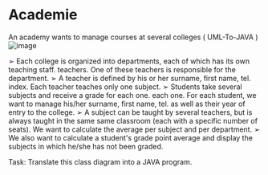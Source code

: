 # Academie
An academy wants to manage courses at several colleges ( UML-To-JAVA )
![image](https://github.com/jozefelmanga/Academie/assets/101717020/cf0310d8-95f8-4954-99f4-6e2229a69d69)

➢ Each college is organized into departments, each of which has its own teaching staff. 
teachers. One of these teachers is responsible for the department. 
➢ A teacher is defined by his or her surname, first name, tel. 
index. Each teacher teaches only one subject. 
➢ Students take several subjects and receive a grade for each one. 
each one. For each student, we want to manage his/her surname, first name, tel. 
as well as their year of entry to the college. 
➢ A subject can be taught by several teachers, but is always taught in the same 
same classroom (each with a specific number of seats). We want to 
calculate the average per subject and per department. 
➢ We also want to calculate a student's grade point average and display the subjects 
in which he/she has not been graded.

Task: Translate this class diagram into a JAVA program.
